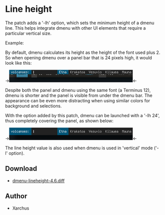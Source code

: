 Line height
===========

The patch adds a '-lh' option, which sets the minimum height of a dmenu line.
This helps integrate dmenu with other UI elements that require a particular
vertical size.

Example:

By default, dmenu calculates its height as the height of the font used plus 2.
So when opening dmenu over a panel bar that is 24 pixels high, it would look
like this:

->[![Screenshot dmenu default height](dmenu-default-height.png)](dmenu-default-height.png)<-

Despite both the panel and dmenu using the same font (a Terminus 12), dmenu is
shorter and the panel is visible from under the dmenu bar. The appearance can
be even more distracting when using similar colors for background and
selections.

With the option added by this patch, dmenu can be launched with a '-lh 24',
thus completely covering the panel, as shown below:

->[![Screenshot dmenu with line height patch](dmenu-line-height.png)](dmenu-line-height.png)<-

The line height value is also used when dmenu is used in 'vertical' mode ('-l' option).

Download
--------
* [dmenu-lineheight-4.6.diff](dmenu-lineheight-4.6.diff)

Author
------
* Xarchus
